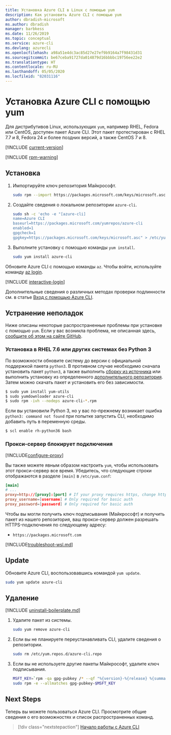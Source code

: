 ```yaml
---
title: Установка Azure CLI в Linux с помощью yum
description: Как установить Azure CLI с помощью yum
author: dbradish-microsoft
ms.author: dbradish
manager: barbkess
ms.date: 11/26/2019
ms.topic: conceptual
ms.service: azure-cli
ms.devlang: azurecli
ms.openlocfilehash: a98a51e4dc3ac85d27e27ef9b9164a7f98431d31
ms.sourcegitcommit: be67ceba91727da014879d16bbbbc19756ee22e2
ms.translationtype: HT
ms.contentlocale: ru-RU
ms.lasthandoff: 05/05/2020
ms.locfileid: "82031116"
---
```

# <a name="install-azure-cli-with-yum"></a>Установка Azure CLI с помощью yum

Для дистрибутивов Linux, использующих `yum`, например RHEL, Fedora или CentOS, доступен пакет Azure CLI. Этот пакет протестирован с RHEL 7.7 и 8, Fedora 24 и более поздних версий, а также CentOS 7 и 8.

[!INCLUDE [current-version](includes/current-version.md)]

[!INCLUDE [rpm-warning](includes/rpm-warning.md)]

## <a name="install"></a>Установка

1. Импортируйте ключ репозитория Майкрософт.

   ```bash
   sudo rpm --import https://packages.microsoft.com/keys/microsoft.asc
   ```

2. Создайте сведения о локальном репозитории `azure-cli`.

   ```bash
   sudo sh -c 'echo -e "[azure-cli]
   name=Azure CLI
   baseurl=https://packages.microsoft.com/yumrepos/azure-cli
   enabled=1
   gpgcheck=1
   gpgkey=https://packages.microsoft.com/keys/microsoft.asc" > /etc/yum.repos.d/azure-cli.repo'
   ```

3. Выполните установку с помощью команды `yum install`.

   ```bash
   sudo yum install azure-cli
   ```

Обновите Azure CLI с помощью команды `az`. Чтобы войти, используйте команду [az login](/cli/azure/reference-index#az-login).

[!INCLUDE [interactive-login](includes/interactive-login.md)]

Дополнительные сведения о различных методах проверки подлинности см. в статье [Вход с помощью Azure CLI](authenticate-azure-cli.md).

## <a name="troubleshooting"></a>Устранение неполадок

Ниже описаны некоторые распространенные проблемы при установке с помощью `yum`. Если у вас возникла проблема, не описанная здесь, [сообщите об этом на сайте GitHub](https://github.com/Azure/azure-cli/issues).

### <a name="install-on-rhel-76-or-other-systems-without-python-3"></a>Установка в RHEL 7.6 или других системах без Python 3

По возможности обновите систему до версии с официальной поддержкой пакета `python3`. В противном случае необходимо сначала установить пакет `python3`, а также выполнить [сборку из источника](https://github.com/linux-on-ibm-z/docs/wiki/Building-Python-3.6.x) или выполнить установку из определенного [дополнительного репозитория](https://developers.redhat.com/blog/2018/08/13/install-python3-rhel/). Затем можно скачать пакет и установить его без зависимости.
```bash
$ sudo yum install yum-utils
$ sudo yumdownloader azure-cli
$ sudo rpm -ivh --nodeps azure-cli-*.rpm
```

Если вы установили Python 3, но у вас по-прежнему возникает ошибка `python3: command not found` при попытке запустить CLI, необходимо добавить путь в переменную среды.
```bash
$ scl enable rh-python36 bash
```

### <a name="proxy-blocks-connection"></a>Прокси-сервер блокирует подключения

[!INCLUDE[configure-proxy](includes/configure-proxy.md)]

Вы также можете явным образом настроить `yum`, чтобы использовать этот прокси-сервер все время. Убедитесь, что следующие строки отображаются в разделе `[main]` в `/etc/yum.conf`:

```yum.conf
[main]
# ...
proxy=http://[proxy]:[port] # If your proxy requires https, change http->https
proxy_username=[username] # Only required for basic auth
proxy_password=[password] # Only required for basic auth
```

Чтобы вы могли получить ключ подписывания (Майкрософт) и получить пакет из нашего репозитория, ваш прокси-сервер должен разрешать HTTPS-подключения по следующему адресу:

* `https://packages.microsoft.com`

[!INCLUDE[troubleshoot-wsl.md](includes/troubleshoot-wsl.md)]

## <a name="update"></a>Update

Обновите Azure CLI, воспользовавшись командой `yum update`.

```bash
sudo yum update azure-cli
```

## <a name="uninstall"></a>Удаление

[!INCLUDE [uninstall-boilerplate.md](includes/uninstall-boilerplate.md)]

1. Удалите пакет из системы.

   ```bash
   sudo yum remove azure-cli
   ```

2. Если вы не планируете переустанавливать CLI, удалите сведения о репозитории.

   ```bash
   sudo rm /etc/yum.repos.d/azure-cli.repo
   ```

3. Если вы не используете другие пакеты Майкрософт, удалите ключ подписывания.

   ```bash
   MSFT_KEY=`rpm -qa gpg-pubkey /* --qf "%{version}-%{release} %{summary}\n" | grep Microsoft | awk '{print $1}'`
   sudo rpm -e --allmatches gpg-pubkey-$MSFT_KEY
   ```

## <a name="next-steps"></a>Next Steps

Теперь вы можете пользоваться Azure CLI. Просмотрите общие сведения о его возможностях и список распространенных команд.

> [!div class="nextstepaction"]
> [Начало работы с Azure CLI](get-started-with-azure-cli.md)
